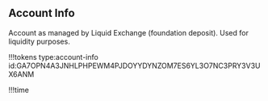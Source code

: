 ## Account Info

Account as managed by Liquid Exchange (foundation deposit).
Used for liquidity purposes.

!!!tokens type:account-info id:GA7OPN4A3JNHLPHPEWM4PJDOYYDYNZOM7ES6YL3O7NC3PRY3V3UX6ANM


!!!time